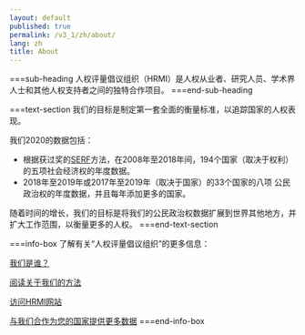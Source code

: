 ```yaml
---
layout: default
published: true
permalink: /v3_1/zh/about/
lang: zh
title: About
---
```


===sub-heading
人权评量倡议组织（HRMI）是人权从业者、研究人员、学术界人士和其他人权支持者之间的独特合作项目。
===end-sub-heading

===text-section
我们的目标是制定第一套全面的衡量标准，以追踪国家的人权表现。

我们2020的数据包括：
* 根据获过奖的<a href="https://serfindex.uconn.edu/" target="_blank">SERF</a>方法，在2008年至2018年间，194个国家（取决于权利）的五项社会经济权的年度数据。
* 2018年至2019年或2017年至2019年（取决于国家）的33个国家的八项 公民政治权的年度数据，并且每年添加更多的国家。

随着时间的增长，我们的目标是将我们的公民政治权数据扩展到世界其他地方，并扩大工作范围，以衡量更多的人权。
===end-text-section

===info-box
了解有关“人权评量倡议组织”的更多信息：

<a href="https://humanrightsmeasurement.org/zh/about-hrmi/%e5%9b%a2%e9%98%9f/" target="_blank">我们是谁？</a>

<a href="https://humanrightsmeasurement.org/zh/%e6%96%b9%e6%b3%95/%e6%a6%82%e8%a7%88/" target="_blank">阅读关于我们的方法</a>

<a href="https://humanrightsmeasurement.org/zh/" target="_blank">访问HRMI网站</a>

<a href="https://humanrightsmeasurement.org/do-you-want-hrmi-human-rights-scores-for-your-country/" target="_blank">与我们合作为您的国家提供更多数据</a>
===end-info-box

